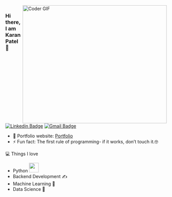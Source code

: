 <img align="right" src="https://user-images.githubusercontent.com/25642379/89112043-60fe4d80-d412-11ea-920f-aa722997007a.gif" alt="Coder GIF" width="450" height="370">

### Hi there, I am Karan Patel 👋
[![Linkedin Badge](https://img.shields.io/badge/-karanpatel5115-blue?style=flat-square&logo=Linkedin&logoColor=white&link=https://www.linkedin.com/in/rajaprerak/)](https://www.linkedin.com/in/karanpatel5115/)
[![Gmail Badge](https://img.shields.io/badge/-karanpatel31105115@gmail.com-c14438?style=flat-square&logo=Gmail&logoColor=white&link=mailto:karanpatel31105115@gmail.com)](mailto:karanpatel31105115@gmail.com)

- 🎯 Portfolio website: [Portfolio](https://kp5115.github.io/)
- ⚡ Fun fact: The first rule of programming- if it works, don’t touch it.🤓

💻 Things I love
- Python <img src="https://media.giphy.com/media/WUlplcMpOCEmTGBtBW/giphy.gif" width="30"> 
- Backend Development ✍️
- Machine Learning 🧐
- Data Science 😬

<!--
**kp5115/kp5115** is a ✨ _special_ ✨ repository because its `README.md` (this file) appears on your GitHub profile.

Here are some ideas to get you started:

- 🔭 I’m currently working on ...
- 🌱 I’m currently learning ...
- 👯 I’m looking to collaborate on ...
- 🤔 I’m looking for help with ...
- 💬 Ask me about ...
- 📫 How to reach me: ...
- 😄 Pronouns: ...
- ⚡ Fun fact: ...
-->
